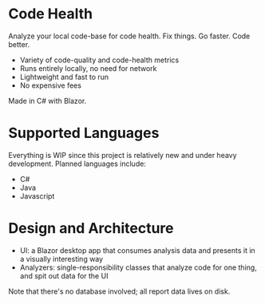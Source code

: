 # Code Health

Analyze your local code-base for code health. Fix things. Go faster. Code better.

- Variety of code-quality and code-health metrics
- Runs entirely locally, no need for network
- Lightweight and fast to run
- No expensive fees

Made in C# with Blazor.

# Supported Languages

Everything is WIP since this project is relatively new and under heavy development. Planned languages include:

- C#
- Java
- Javascript

# Design and Architecture

- UI: a Blazor desktop app that consumes analysis data and presents it in a visually interesting way
- Analyzers: single-responsibility classes that analyze code for one thing, and spit out data for the UI

Note that there's no database involved; all report data lives on disk.
